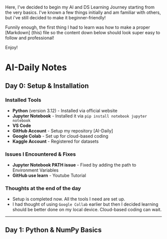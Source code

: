 Here, I've decided to begin my AI and DS Learning Journey starting from the very basics. I've known a few things initially and am familiar with others, but i've still decided to make it beginner-friendly!

Funnily enough, the first thing I had to learn was how to make a proper [Markdown] (this) file so the content down below should look super easy to follow and professional! 

Enjoy!

# AI-Daily Notes

## Day 0: Setup & Installation
### Installed Tools
- **Python** (version 3.12) - Installed via official website
- **Jupyter Notebook** - Installed it via `pip install notebook jupyter notebook`
- **VS Code**
- **GitHub Account** - Setup my repository [AI-Daily]
- **Google Colab** - Set up for cloud-based coding
- **Kaggle Account** - Registered for datasets

### Issues I Encountered & Fixes
- **Jupyter Notebook PATH issue** - Fixed by adding the path to Environment Variables
- **GitHub use learn** - Youtube Tutorial

### Thoughts at the end of the day
- Setup is completed now. All the tools I need are set up. 
- I had thought of using `Google Collab` earlier but then I decided learning should be better done on my local device. Cloud-based coding can wait.
---

## Day 1: Python & NumPy Basics
